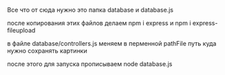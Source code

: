 Все что от сюда нужно это папка database и database.js

после копирования этих файлов делаем npm i express и npm i express-fileupload

в файле database/controllers.js меняем в перменной pathFile путь куда нужно сохранять картинки

после этого для запуска прописываем node database.js
